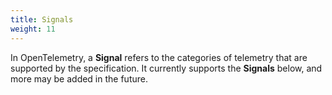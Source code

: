 ```yaml
---
title: Signals
weight: 11
---
```


In OpenTelemetry, a **Signal** refers to the categories of telemetry that are
supported by the specification. It currently supports the **Signals** below,
and more may be added in the future.
